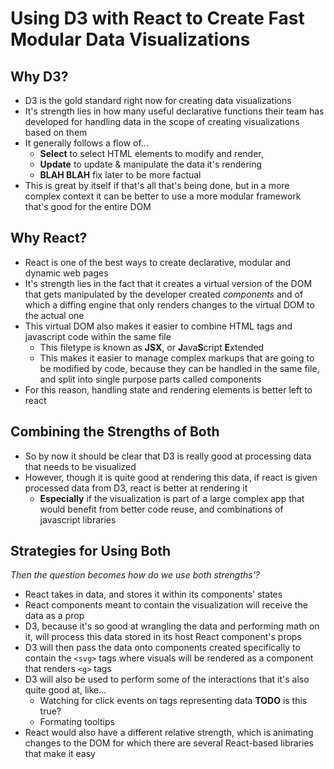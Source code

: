 # Using D3 with React to Create Fast Modular Data Visualizations

## Why D3?
- D3 is the gold standard right now for creating data visualizations
- It's strength lies in how many useful declarative functions their team has developed for handling data in the scope of creating visualizations based on them
- It generally follows a flow of...
	- **Select** to select HTML elements to modify and render,
	- **Update** to update & manipulate the data it's rendering
	- **BLAH BLAH** fix later to be more factual
- This is great by itself if that's all that's being done, but in a more complex context it can be better to use a more modular framework that's good for the entire DOM

## Why React?
- React is one of the best ways to create declarative, modular and dynamic web pages
- It's strength lies in the fact that it creates a virtual version of the DOM that gets manipulated by the developer created *components* and of which a diffing engine that only renders changes to the virtual DOM to the actual one
- This virtual DOM also makes it easier to combine HTML tags and javascript code within the same file
	- This filetype is known as **JSX**, or **J**ava**S**cript **E**xtended
	- This makes it easier to manage complex markups that are going to be modified by code, because they can be handled in the same file, and split into single purpose parts called components
- For this reason, handling state and rendering elements is better left to react

## Combining the Strengths of Both
- So by now it should be clear that D3 is really good at processing data that needs to be visualized
- However, though it is quite good at rendering this data, if react is given processed data from D3, react is better at rendering it
	- **Especially** if the visualization is part of a large complex app that would benefit from better code reuse, and combinations of javascript libraries

## Strategies for Using Both
*Then the question becomes how do we use both strengths'?*
- React takes in data, and stores it within its components' states
- React components meant to contain the visualization will receive the data as a prop
- D3, because it's so good at wrangling the data and performing math on it, will process this data stored in its host React component's props
- D3 will then pass the data onto components created specifically to contain the `<svg>` tags where visuals will be rendered as a component that renders `<g>` tags
- D3 will also be used to perform some of the interactions that it's also quite good at, like...
	- Watching for click events on tags representing data **TODO** is this true?
	- Formating tooltips
- React would also have a different relative strength, which is animating changes to the DOM for which there are several React-based libraries that make it easy
